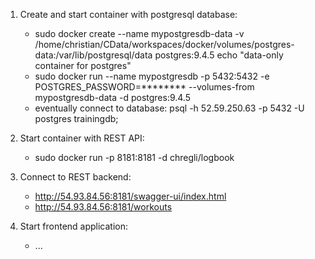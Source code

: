 
1. Create and start container with postgresql database: 
   * sudo docker create --name mypostgresdb-data -v /home/christian/CData/workspaces/docker/volumes/postgres-data:/var/lib/postgresql/data postgres:9.4.5 echo "data-only container for postgres"
   * sudo docker run --name mypostgresdb -p 5432:5432 -e POSTGRES_PASSWORD=******** --volumes-from mypostgresdb-data -d postgres:9.4.5
   * eventually connect to database: psql -h 52.59.250.63 -p 5432 -U postgres trainingdb;
   
2. Start container with REST API: 
   * sudo docker run -p 8181:8181 -d chregli/logbook
   
3. Connect to REST backend: 
   * http://54.93.84.56:8181/swagger-ui/index.html
   * http://54.93.84.56:8181/workouts
   
4. Start frontend application: 
   * ...
